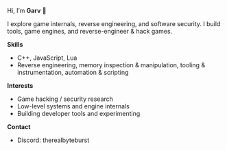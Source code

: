 Hi, I’m **Garv** 👋

I explore game internals, reverse engineering, and software security. I build tools, game engines, and reverse-engineer & hack games.

**Skills**
- C++, JavaScript, Lua
- Reverse engineering, memory inspection & manipulation, tooling & instrumentation, automation & scripting

**Interests**
- Game hacking / security research
- Low-level systems and engine internals
- Building developer tools and experimenting

**Contact**
- Discord: therealbyteburst
